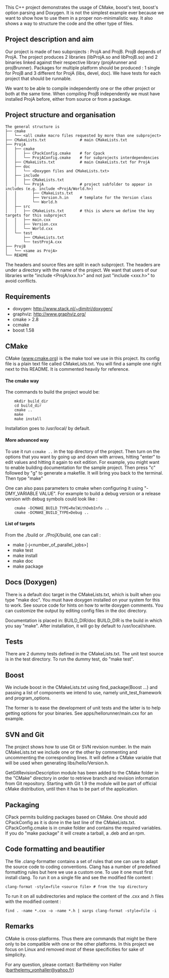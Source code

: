 This C++ project demonstrates the usage of CMake, boost's test, boost's option parsing and
Doxygen. It is not the simplest example ever because we want to show how to use them
in a proper non-minimalistic way. It also shows a way to structure the code and the other
type of files.

## Project description and aim

Our project is made of two subprojects : ProjA and ProjB. ProjB depends of ProjA.
The project produces 2 libraries (libProjA.so and libProjB.so) and 2 binaries linked against their
respective library (projArunner and projBrunner).
Packages for multiple platform should be produced : 1 single for ProjB and 3 different for ProjA
(libs, devel, doc).
We have tests for each project that should be runnable.

We want to be able to compile independently one or the other project or both at the same time.
When compiling ProjB independently we must have installed ProjA before, either from source or
from a package.

## Project structure and organisation

    The general structure is
    ├── cmake
    │   └── <all cmake macro files requested by more than one subproject>
    ├── CMakeLists.txt               # main CMakeLists.txt
    ├── ProjA
    │   ├── cmake
    │   │   ├── CPackConfig.cmake    # for Cpack
    │   │   └── ProjAConfig.cmake    # for subprojects interdependencies
    │   ├── CMakeLists.txt           # main CmakeLists.txt for ProjA
    │   ├── doc
    │   │   └── <Doxygen files and CMakeLists.txt>
    │   ├── include
    │   │   ├── CMakeLists.txt
    │   │   └── ProjA                # project subfolder to appear in includes (e.g. include <ProjA/World.h>)
    │   │       ├── CMakeLists.txt
    │   │       ├── Version.h.in     # template for the Version class
    │   │       └── World.h
    │   ├── src
    │   │   ├── CMakeLists.txt       # this is where we define the key targets for this subproject
    │   │   ├── main.cxx
    │   │   ├── Version.cxx
    │   │   └── World.cxx
    │   └── test
    │       ├── CMakeLists.txt
    │       └── testProjA.cxx
    ├── ProjB
    │   └── <same as ProjA>
    └── README

The headers and source files are split in each subproject. The headers are under a directory with
the name of the project. We want that users of our libraries write "include <ProjA/xxx.h>" and not
just "include <xxx.h>" to avoid conflicts.

## Requirements

* doxygen: http://www.stack.nl/~dimitri/doxygen/
* graphviz: http://www.graphviz.org/
* cmake > 2.8
* ccmake
* boost 1.58

## CMake

CMake (www.cmake.org) is the make tool we use in this project. 
Its config file is a plain text file called CMakeLists.txt. 
You will find a sample one right next to this README. It is commented heavily for reference.

#### The cmake way 
    
The commands to build the project would be:
``` 
    mkdir build_dir
    cd build_dir
    cmake .. 
    make 
    make install
```
Installation goes to /usr/local/ by default.
  
#### More advanced way 

To use it run `ccmake ..` in the top
directory of the project. Then turn on the options that you want by
going up and down with arrows, hitting "enter" to edit values and hitting
it again to exit edition. 
For example, you might want to enable building documentation for the
sample project. Then press "c" followed by "g" to generate a
makefile. It will bring you back to the terminal. Then type "make"
    
One can also pass parameters to cmake when configuring it using "-DMY_VARIABLE VALUE".
For example to build a debug version or a release version with debug symbols could look like : 
```
    cmake -DCMAKE_BUILD_TYPE=RelWithDebInfo ..
    cmake -DCMAKE_BUILD_TYPE=Debug ..
```

#### List of targets 

From the ./build or ./ProjX/build, one can call :
* make [-j<number_of_parallel_jobs>]
* make test
* make install
* make doc
* make package

## Docs (Doxygen)

There is a default doc target in the CMakeLists.txt, which is built
when you type "make doc". You must have doxygen
installed on your system for this to work. See source code
for hints on how to write doxygen comments.
You can customize the output by editing config files in the doc directory.

Documentation is placed in: BUILD_DIR/doc BUILD_DIR is the build in which you say "make".
After installation, it will go by default to /usr/local/share.

## Tests

There are 2 dummy tests defined in the CMakeLists.txt. The unit test
source is in the test directory.  To run the dummy test, do "make
test".

## Boost

We include boost in the CMakeLists.txt using find_package(Boost ...) and 
passing a list of components we intend to use, namely unit_test_framework 
and program_options. 
    
The former is to ease the development of unit tests and the latter is 
to help getting options for your binaries. See apps/hellorunner/main.cxx 
for an example. 
    
## SVN and Git

The project shows how to use Git or SVN revision number. In the main 
CMakeLists.txt we include one or the other by commenting and uncommenting
the corresponding lines. It will define a CMake variable
that will be used when generating libs/hello/Version.h.

GetGitRevisionDescription module has been added to the CMake folder in the 
"CMake" directory in order to retrieve branch and revision information
from Git repository. Starting with Git 1.9 the module will be part of 
official cMake distribution, until then it has to be part of the 
application.
    
## Packaging

CPack permits building packages based on CMake. One should add CPackConfig
as it is done in the last line of the CMakeLists.txt. CPackConfig.cmake 
is in cmake folder and contains the required variables.
If you do "make package" it will create a tarball, a .deb and an rpm. 

## Code formatting and beautifier

The file .clang-formatter contains a set of rules that one can use to adapt
the source code to coding conventions. Clang has a number of predefined
formatting rules but here we use a custom one. To use it one must first 
install clang. 
To run it on a single file and see the modified file content : 
    
    clang-format -style=file <source file> # from the top directory

To run it on all subdirectories and replace the content of the .cxx and .h
files with the modified content : 

    find . -name *.cxx -o -name *.h | xargs clang-format -style=file -i
    

## Remarks

CMake is cross-platforms. Thus there are commands that might be there 
only to be compatible with one or the other platforms. In this project
we focus on Linux and removed most of these specificities for sake 
of simplicity.
    

For any question, please contact:
Barthélémy von Haller (barthelemy_vonhaller@yahoo.fr)
